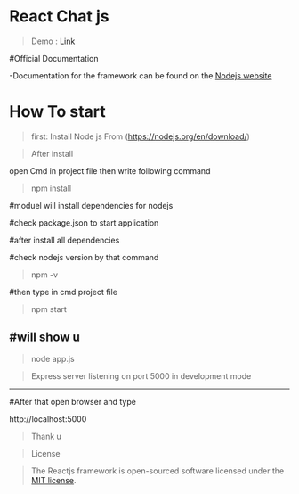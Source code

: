 # React Chat js
> Demo : [Link](https://chatreactjs.herokuapp.com)

#Official Documentation

-Documentation for the framework can be found on the [Nodejs website](https://nodejs.org/api/)

# How To start
>first:
>Install Node js From (https://nodejs.org/en/download/)

>After install 

open Cmd in project file then write following command

>npm install

#moduel will install dependencies for nodejs

#check package.json to start application

#after install all dependencies

#check nodejs version by that command

>npm -v

#then type in cmd project file 

>npm start

#will show u 
---------------------------------
> node app.js

>Express server listening on port 5000 in development mode 
---------------------------------
#After that open browser and type 

http://localhost:5000

>Thank u

>License

>The Reactjs framework is open-sourced software licensed under the [MIT license](http://opensource.org/licenses/MIT).
